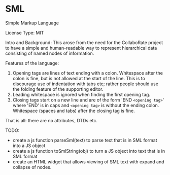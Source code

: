 
# SML
Simple Markup Language

License Type: MIT 

Intro and Background: This arose from the need for the CollaboRate project to have a simple and human-readable way to represent hierarchical data consisting of named nodes of information.

Features of the language:
1. Opening tags are lines of text ending with a colon. Whitespace after the colon is fine, but is not allowed at the start of the line. This is to discourage use of indentation with tabs etc; rather people should use the folding feature of the supporting editor.
2. Leading whitespace is ignored when finding the first opening tag.
3. Closing tags start on a new line and are of the form 'END `<opening tag>`' where 'END' is in caps and `<opening tag>` is without the ending colon. Whitespace (spaces and tabs) after the closing tag is fine.
 
 That is all: there are no attributes, DTDs etc.
 
 TODO: 
 - create a js function parseSml(text) to parse text that is in SML format into a JS object
 - create a js function toSmlString(obj) to turn a JS object into text that is in SML format
 - create an HTML widget that allows viewing of SML text with expand and collapse of nodes.
